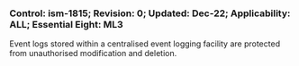 ### Control: ism-1815; Revision: 0; Updated: Dec-22; Applicability: ALL; Essential Eight: ML3
<p>Event logs stored within a centralised event logging facility are protected from unauthorised modification and deletion.</p>
